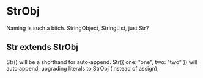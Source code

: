 # StrObj

Naming is such a bitch.  StringObject, StringList, just Str?

## Str extends StrObj

Str() will be a shorthand for auto-append.
Str({ one: "one", two: "two" }) will auto append, upgrading literals to StrObj (instead of assign);